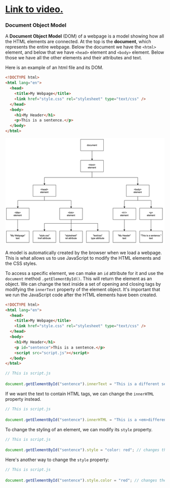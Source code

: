 # [Link to video.]()

### Document Object Model

A **Document Object Model** (DOM) of a webpage is a model showing how all the HTML elements are connected. At the top is the **document**, which represents the entire webpage. Below the document we have the `<html>` element, and below that we have `<head>` element and `<body>` element. Below those we have all the other elements and their attributes and text.

Here is an example of an html file and its DOM.

```html
<!DOCTYPE html>
<html lang="en">
  <head>
    <title>My Webpage</title>
    <link href="style.css" rel="stylesheet" type="text/css" />
  </head>
  <body>
    <h1>My Header</h1>
    <p>This is a sentence.</p>
  </body>
</html>
```

![](../../Images/DOM_Example1.png)

A model is automatically created by the browser when we load a webpage. This is what allows us to use JavaScript to modify the HTML elements and the CSS styles.

To access a specific element, we can make an `id` attribute for it and use the `document` method `.getElementById()`. This will return the element as an object. We can change the text inside a set of opening and closing tags by modifying the `innerText` property of the element object. It's important that we run the JavaScript code after the HTML elements have been created.

```html
<!DOCTYPE html>
<html lang="en">
  <head>
    <title>My Webpage</title>
    <link href="style.css" rel="stylesheet" type="text/css" />
  </head>
  <body>
    <h1>My Header</h1>
    <p id="sentence">This is a sentence.</p>
    <script src="script.js"></script>
  </body>
</html>
```

```js
// This is script.js

document.getElementById("sentence").innerText = "This is a different sentence."; // changes the text in the <p> tag
```

If we want the text to contain HTML tags, we can change the `innerHTML` property instead.


```js
// This is script.js

document.getElementById("sentence").innerHTML = "This is a <em>different</em> sentence."; // changes the HTML code in the <p> tag
```

To change the styling of an element, we can modify its `style` property.

```js
// This is script.js

document.getElementById("sentence").style = "color: red"; // changes the styling of the text in the <p> tag
```

Here's another way to change the `style` property:

```js
// This is script.js

document.getElementById("sentence").style.color = "red"; // changes the styling of the text in the <p> tag
```

